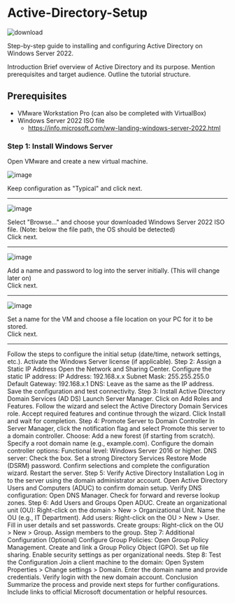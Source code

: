 # Active-Directory-Setup

![download](https://github.com/user-attachments/assets/bbe0457f-3947-4a8b-92d8-f83c828ff609)


Step-by-step guide to installing and configuring Active Directory on Windows Server 2022.

Introduction
Brief overview of Active Directory and its purpose.
Mention prerequisites and target audience.
Outline the tutorial structure.

## Prerequisites

- VMware Workstation Pro (can also be completed with VirtualBox)
- Windows Server 2022 ISO file
    - https://info.microsoft.com/ww-landing-windows-server-2022.html

### Step 1: Install Windows Server

Open VMware and create a new virtual machine.

![image](https://github.com/user-attachments/assets/77602b97-2a04-488c-bebd-fc0e99c9dd63)

Keep configuration as "Typical" and click next.

---
![image](https://github.com/user-attachments/assets/dad07bb3-e42f-4f4d-9ea7-0a4c1522a09c)

Select "Browse..." and choose your downloaded Windows Server 2022 ISO file. 
(Note: below the file path, the OS should be detected) <br /> 
Click next.

---
![image](https://github.com/user-attachments/assets/bcd34f60-c396-4dfc-a544-24dd4d929f71)

Add a name and password to log into the server initially. (This will change later on) <br />
Click next.

---
![image](https://github.com/user-attachments/assets/0f2c21ab-7bbb-4e03-b81f-ffcc989f65f5)

Set a name for the VM and choose a file location on your PC for it to be stored. <br />
Click next.

---

Follow the steps to configure the initial setup (date/time, network settings, etc.).
Activate the Windows Server license (if applicable).
Step 2: Assign a Static IP Address
Open the Network and Sharing Center.
Configure the static IP address:
IP Address: 192.168.x.x
Subnet Mask: 255.255.255.0
Default Gateway: 192.168.x.1
DNS: Leave as the same as the IP address.
Save the configuration and test connectivity.
Step 3: Install Active Directory Domain Services (AD DS)
Launch Server Manager.
Click on Add Roles and Features.
Follow the wizard and select the Active Directory Domain Services role.
Accept required features and continue through the wizard.
Click Install and wait for completion.
Step 4: Promote Server to Domain Controller
In Server Manager, click the notification flag and select Promote this server to a domain controller.
Choose:
Add a new forest (if starting from scratch).
Specify a root domain name (e.g., example.com).
Configure the domain controller options:
Functional level: Windows Server 2016 or higher.
DNS server: Check the box.
Set a strong Directory Services Restore Mode (DSRM) password.
Confirm selections and complete the configuration wizard.
Restart the server.
Step 5: Verify Active Directory Installation
Log in to the server using the domain administrator account.
Open Active Directory Users and Computers (ADUC) to confirm domain setup.
Verify DNS configuration:
Open DNS Manager.
Check for forward and reverse lookup zones.
Step 6: Add Users and Groups
Open ADUC.
Create an organizational unit (OU):
Right-click on the domain > New > Organizational Unit.
Name the OU (e.g., IT Department).
Add users:
Right-click on the OU > New > User.
Fill in user details and set passwords.
Create groups:
Right-click on the OU > New > Group.
Assign members to the group.
Step 7: Additional Configuration (Optional)
Configure Group Policies:
Open Group Policy Management.
Create and link a Group Policy Object (GPO).
Set up file sharing.
Enable security settings as per organizational needs.
Step 8: Test the Configuration
Join a client machine to the domain:
Open System Properties > Change settings > Domain.
Enter the domain name and provide credentials.
Verify login with the new domain account.
Conclusion
Summarize the process and provide next steps for further configurations.
Include links to official Microsoft documentation or helpful resources.
</p>
